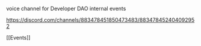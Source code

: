 voice channel for Developer DAO internal events

https://discord.com/channels/883478451850473483/883478452404092952

[[Events]]